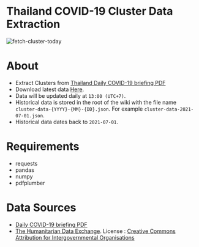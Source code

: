 # Thailand COVID-19 Cluster Data Extraction
![fetch-cluster-today](https://github.com/noppakorn/covid-cluster-thailand/actions/workflows/fetch-cluster-today.yml/badge.svg)
# About
- Extract Clusters from [Thailand Daily COVID-19 briefing PDF](https://www.thaigov.go.th/news/contents/details/29299)
- Download latest data [Here](https://raw.github.com/wiki/noppakorn/covid-cluster-thailand/cluster-data.json).
- Data will be updated daily at `13:00 (UTC+7)`.
- Historical data is stored in the root of the wiki with the file name `cluster-data-{YYYY}-{MM}-{DD}.json`. For example `cluster-data-2021-07-01.json`.
- Historical data dates back to `2021-07-01`.
# Requirements
- requests
- pandas
- numpy
- pdfplumber
# Data Sources
- [Daily COVID-19 briefing PDF](https://www.thaigov.go.th/news/contents/details/29299)
- [The Humanitarian Data Exchange](https://data.humdata.org/dataset/thailand-administrative-boundaries).
  License : [Creative Commons Attribution for Intergovernmental Organisations](https://data.humdata.org/about/license)
